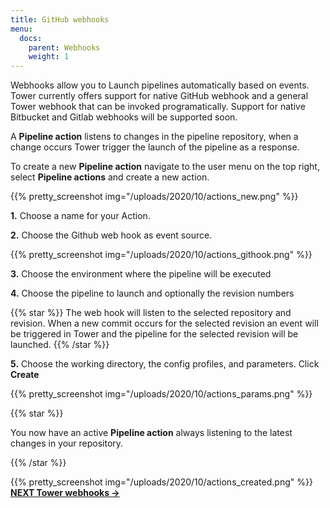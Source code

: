 ```yaml
---
title: GitHub webhooks
menu:
  docs:
    parent: Webhooks
    weight: 1
---
```


Webhooks allow you to Launch pipelines automatically based on events. Tower currently offers support for native GitHub webhook and a general Tower webhook that can be invoked programatically. Support for native Bitbucket and Gitlab webhooks will be supported soon.

A **Pipeline action** listens to changes in the pipeline repository, when a change occurs Tower trigger the launch of the pipeline as a response.

To create a new **Pipeline action** navigate to the user menu on the top right, select **Pipeline actions** and create a new action.

{{% pretty_screenshot img="/uploads/2020/10/actions_new.png" %}}

**1.** Choose a name for your Action.

**2.** Choose the Github web hook as event source.

{{% pretty_screenshot img="/uploads/2020/10/actions_githook.png" %}}

**3.** Choose the environment where the pipeline will be executed

**4.** Choose the pipeline to launch and optionally the revision numbers

{{% star %}}
The web hook will listen to the selected repository and revision. When a new commit occurs for the selected revision an event will be triggered in Tower and the pipeline for the selected revision will be launched.
{{% /star %}}

**5.** Choose the working directory, the config profiles, and parameters. Click **Create**

{{% pretty_screenshot img="/uploads/2020/10/actions_params.png" %}}

{{% star %}}

You now have an active **Pipeline action** always listening to the latest changes in your repository.

{{% /star %}}

{{% pretty_screenshot img="/uploads/2020/10/actions_created.png" %}}
<br>
**[NEXT Tower webhooks →](/docs/webhooks/tower/)**
